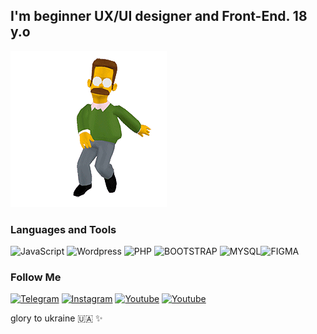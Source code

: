 ## I'm beginner UX/UI designer and Front-End. 18 y.o
![image](assets/dancer_ned.gif)
### Languages and Tools

![JavaScript](https://img.shields.io/badge/-JavaScript-090909?style=for-the-badge&logo=JavaScript) ![Wordpress](https://img.shields.io/badge/-Wordpress-090909?style=for-the-badge&logo=Wordpress) ![PHP](https://img.shields.io/badge/-PHP-090909?style=for-the-badge&logo=PHP) ![BOOTSTRAP](https://img.shields.io/badge/-BOOTSTRAP-090909?style=for-the-badge&logo=BOOTSTRAP) ![MYSQL](https://img.shields.io/badge/-MYSQL-090909?style=for-the-badge&logo=MYSQL)![FIGMA](https://img.shields.io/badge/-FIGMA-090909?style=for-the-badge&logo=FIGMA)

### Follow Me
[![Telegram](https://img.shields.io/badge/-Instagram-090909?style=for-the-badge&logo=Instagram)](https://www.instagram.com/biolry/) [![Instagram](https://img.shields.io/badge/-Telegram-090909?style=for-the-badge&logo=telegram)](https://t.me/borisovilyaweb) [![Youtube](https://img.shields.io/badge/-Youtube-090909?style=for-the-badge&logo=Youtube)](https://www.youtube.com/watch?v=dQw4w9WgXcQ) [![Youtube](https://img.shields.io/badge/-Telegram-090909?style=for-the-badge&logo=telegram&logoColor=27A0D9)](https://www.youtube.com/watch?v=dQw4w9WgXcQ)


glory to ukraine :ukraine: ✨